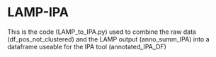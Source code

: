 # LAMP-IPA
This is the code (LAMP_to_IPA.py) used to combine the raw data (df_pos_not_clustered) and the LAMP output (anno_summ_IPA) into a dataframe useable for the IPA tool (annotated_IPA_DF)
